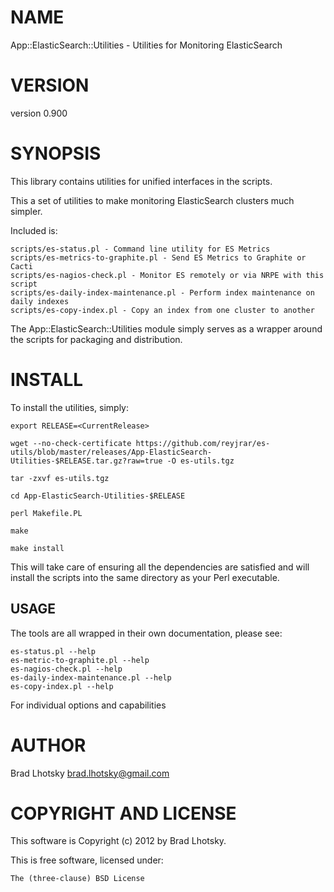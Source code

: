 # NAME

App::ElasticSearch::Utilities - Utilities for Monitoring ElasticSearch

# VERSION

version 0.900

# SYNOPSIS

This library contains utilities for unified interfaces in the scripts.

This a set of utilities to make monitoring ElasticSearch clusters much simpler.

Included is:

    scripts/es-status.pl - Command line utility for ES Metrics
    scripts/es-metrics-to-graphite.pl - Send ES Metrics to Graphite or Cacti
    scripts/es-nagios-check.pl - Monitor ES remotely or via NRPE with this script
    scripts/es-daily-index-maintenance.pl - Perform index maintenance on daily indexes
    scripts/es-copy-index.pl - Copy an index from one cluster to another

The App::ElasticSearch::Utilities module simply serves as a wrapper around the scripts for packaging and
distribution.

# INSTALL

To install the utilities, simply:

    export RELEASE=<CurrentRelease>

    wget --no-check-certificate https://github.com/reyjrar/es-utils/blob/master/releases/App-ElasticSearch-Utilities-$RELEASE.tar.gz?raw=true -O es-utils.tgz

    tar -zxvf es-utils.tgz

    cd App-ElasticSearch-Utilities-$RELEASE

    perl Makefile.PL

    make

    make install

This will take care of ensuring all the dependencies are satisfied and will install the scripts into the same
directory as your Perl executable.

## USAGE

The tools are all wrapped in their own documentation, please see:

    es-status.pl --help
    es-metric-to-graphite.pl --help
    es-nagios-check.pl --help
    es-daily-index-maintenance.pl --help
    es-copy-index.pl --help

For individual options and capabilities

# AUTHOR

Brad Lhotsky <brad.lhotsky@gmail.com>

# COPYRIGHT AND LICENSE

This software is Copyright (c) 2012 by Brad Lhotsky.

This is free software, licensed under:

    The (three-clause) BSD License
